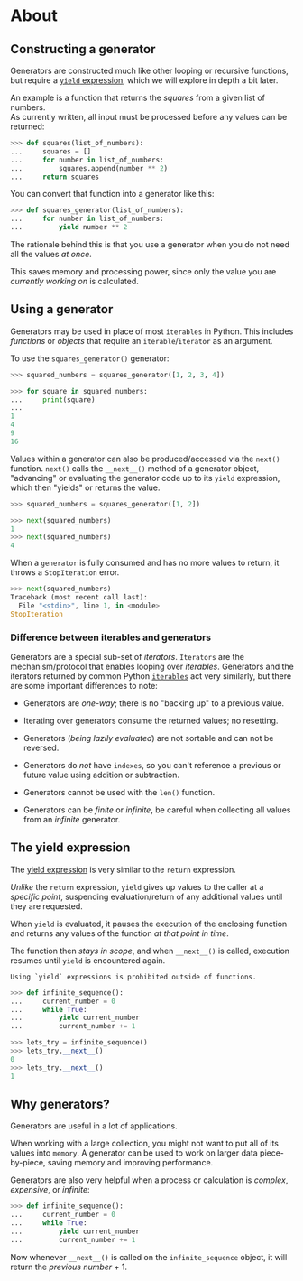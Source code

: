 # About

## Constructing a generator

Generators are constructed much like other looping or recursive functions, but require a [`yield` expression](#the-yield-expression), which we will explore in depth a bit later.

An example is a function that returns the _squares_ from a given list of numbers.  
As currently written, all input must be processed before any values can be returned:

```python
>>> def squares(list_of_numbers):
...     squares = []
...     for number in list_of_numbers:
...         squares.append(number ** 2)
...     return squares
```

You can convert that function into a generator like this:

```python
>>> def squares_generator(list_of_numbers):
...     for number in list_of_numbers:
...         yield number ** 2
```

The rationale behind this is that you use a generator when you do not need all the values _at once_.

This saves memory and processing power, since only the value you are _currently working on_ is calculated.

## Using a generator

Generators may be used in place of most `iterables` in Python. This includes _functions_ or _objects_ that require an `iterable`/`iterator` as an argument.

To use the `squares_generator()` generator:

```python
>>> squared_numbers = squares_generator([1, 2, 3, 4])

>>> for square in squared_numbers:
...     print(square)
...
1
4
9
16
```

Values within a generator can also be produced/accessed via the `next()` function.
`next()` calls the `__next__()` method of a generator object, "advancing" or evaluating the generator code up to its `yield` expression, which then "yields" or returns the value.

```python
>>> squared_numbers = squares_generator([1, 2])

>>> next(squared_numbers)
1
>>> next(squared_numbers)
4
```

When a `generator` is fully consumed and has no more values to return, it throws a `StopIteration` error.

```python
>>> next(squared_numbers)
Traceback (most recent call last):
  File "<stdin>", line 1, in <module>
StopIteration
```

### Difference between iterables and generators

Generators are a special sub-set of _iterators_.
`Iterators` are the mechanism/protocol that enables looping over _iterables_.
Generators and the iterators returned by common Python [`iterables`][iterables] act very similarly, but there are some important differences to note:

- Generators are _one-way_; there is no "backing up" to a previous value.

- Iterating over generators consume the returned values; no resetting.

- Generators (_being lazily evaluated_) are not sortable and can not be reversed.

- Generators do _not_ have `indexes`, so you can't reference a previous or future value using addition or subtraction.

- Generators cannot be used with the `len()` function.

- Generators can be _finite_ or _infinite_, be careful when collecting all values from an _infinite_ generator.

## The yield expression

The [yield expression][yield expression] is very similar to the `return` expression.

_Unlike_ the `return` expression, `yield` gives up values to the caller at a _specific point_, suspending evaluation/return of any additional values until they are requested.

When `yield` is evaluated, it pauses the execution of the enclosing function and returns any values of the function _at that point in time_.

The function then _stays in scope_, and when `__next__()` is called, execution resumes until `yield` is encountered again.

```exercism/note
Using `yield` expressions is prohibited outside of functions.
```

```python
>>> def infinite_sequence():
...     current_number = 0
...     while True:
...         yield current_number
...         current_number += 1

>>> lets_try = infinite_sequence()
>>> lets_try.__next__()
0
>>> lets_try.__next__()
1
```

## Why generators?

Generators are useful in a lot of applications.

When working with a large collection, you might not want to put all of its values into `memory`.
A generator can be used to work on larger data piece-by-piece, saving memory and improving performance.

Generators are also very helpful when a process or calculation is _complex_, _expensive_, or _infinite_:

```python
>>> def infinite_sequence():
...     current_number = 0
...     while True:
...         yield current_number
...         current_number += 1
```

Now whenever `__next__()` is called on the `infinite_sequence` object, it will return the _previous number_ + 1.

[iterables]: https://wiki.python.org/moin/Iterator
[yield expression]: https://docs.python.org/3.11/reference/expressions.html#yield-expressions
